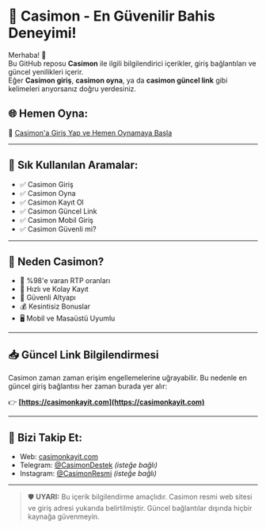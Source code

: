 # 🎰 Casimon - En Güvenilir Bahis Deneyimi!

Merhaba! 👋  
Bu GitHub reposu **Casimon** ile ilgili bilgilendirici içerikler, giriş bağlantıları ve güncel yenilikleri içerir.  
Eğer **Casimon giriş**, **casimon oyna**, ya da **casimon güncel link** gibi kelimeleri arıyorsanız doğru yerdesiniz.  

## 🌐 Hemen Oyna:  
🔗 [Casimon'a Giriş Yap ve Hemen Oynamaya Başla](https://casimonkayit.com)

---

## 📌 Sık Kullanılan Aramalar:
- ✅ Casimon Giriş  
- ✅ Casimon Oyna  
- ✅ Casimon Kayıt Ol  
- ✅ Casimon Güncel Link  
- ✅ Casimon Mobil Giriş  
- ✅ Casimon Güvenli mi?

---

## 🚀 Neden Casimon?
- 🎲 %98'e varan RTP oranları  
- 🧠 Hızlı ve Kolay Kayıt  
- 🔐 Güvenli Altyapı  
- 💰 Kesintisiz Bonuslar  
- 🖥️ Mobil ve Masaüstü Uyumlu  

---

## 📥 Güncel Link Bilgilendirmesi  
Casimon zaman zaman erişim engellemelerine uğrayabilir. Bu nedenle en güncel giriş bağlantısı her zaman burada yer alır:

👉 **[https://casimonkayit.com](https://casimonkayit.com)**

---

## 📱 Bizi Takip Et:
- Web: [casimonkayit.com](https://casimonkayit.com)  
- Telegram: [@CasimonDestek](#) *(isteğe bağlı)*  
- Instagram: [@CasimonResmi](#) *(isteğe bağlı)*  

---

> 🛡️ **UYARI:** Bu içerik bilgilendirme amaçlıdır. Casimon resmi web sitesi ve giriş adresi yukarıda belirtilmiştir. Güncel bağlantılar dışında hiçbir kaynağa güvenmeyin.

